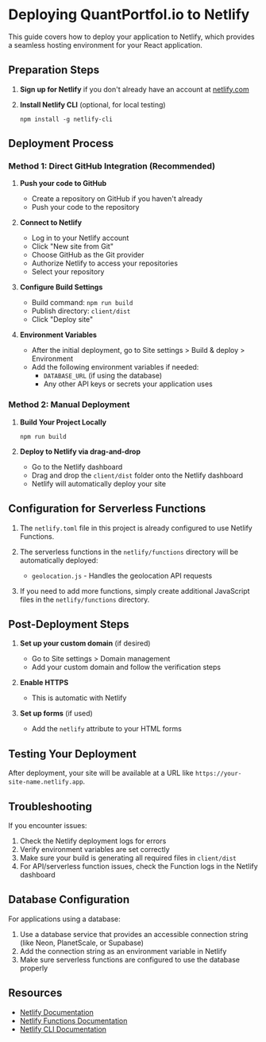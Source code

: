 # Deploying QuantPortfol.io to Netlify

This guide covers how to deploy your application to Netlify, which provides a seamless hosting environment for your React application.

## Preparation Steps

1. **Sign up for Netlify** if you don't already have an account at [netlify.com](https://www.netlify.com/)

2. **Install Netlify CLI** (optional, for local testing)
   ```
   npm install -g netlify-cli
   ```

## Deployment Process

### Method 1: Direct GitHub Integration (Recommended)

1. **Push your code to GitHub**
   - Create a repository on GitHub if you haven't already
   - Push your code to the repository

2. **Connect to Netlify**
   - Log in to your Netlify account
   - Click "New site from Git"
   - Choose GitHub as the Git provider
   - Authorize Netlify to access your repositories
   - Select your repository

3. **Configure Build Settings**
   - Build command: `npm run build`
   - Publish directory: `client/dist`
   - Click "Deploy site"

4. **Environment Variables**
   - After the initial deployment, go to Site settings > Build & deploy > Environment
   - Add the following environment variables if needed:
     - `DATABASE_URL` (if using the database)
     - Any other API keys or secrets your application uses

### Method 2: Manual Deployment

1. **Build Your Project Locally**
   ```
   npm run build
   ```

2. **Deploy to Netlify via drag-and-drop**
   - Go to the Netlify dashboard
   - Drag and drop the `client/dist` folder onto the Netlify dashboard
   - Netlify will automatically deploy your site

## Configuration for Serverless Functions

1. The `netlify.toml` file in this project is already configured to use Netlify Functions.

2. The serverless functions in the `netlify/functions` directory will be automatically deployed:
   - `geolocation.js` - Handles the geolocation API requests

3. If you need to add more functions, simply create additional JavaScript files in the `netlify/functions` directory.

## Post-Deployment Steps

1. **Set up your custom domain** (if desired)
   - Go to Site settings > Domain management
   - Add your custom domain and follow the verification steps

2. **Enable HTTPS**
   - This is automatic with Netlify

3. **Set up forms** (if used)
   - Add the `netlify` attribute to your HTML forms

## Testing Your Deployment

After deployment, your site will be available at a URL like `https://your-site-name.netlify.app`.

## Troubleshooting

If you encounter issues:

1. Check the Netlify deployment logs for errors
2. Verify environment variables are set correctly
3. Make sure your build is generating all required files in `client/dist`
4. For API/serverless function issues, check the Function logs in the Netlify dashboard

## Database Configuration

For applications using a database:

1. Use a database service that provides an accessible connection string (like Neon, PlanetScale, or Supabase)
2. Add the connection string as an environment variable in Netlify
3. Make sure serverless functions are configured to use the database properly

## Resources

- [Netlify Documentation](https://docs.netlify.com/)
- [Netlify Functions Documentation](https://docs.netlify.com/functions/overview/)
- [Netlify CLI Documentation](https://docs.netlify.com/cli/get-started/)